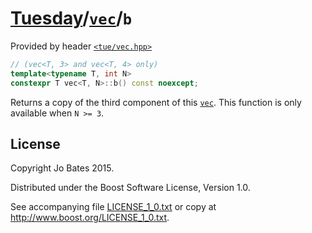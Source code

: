 [Tuesday](../../../README.md)/[`vec`](../../headers/vec.md)/`b`
===============================================================
Provided by header [`<tue/vec.hpp>`](../../headers/vec.md)

```c++
// (vec<T, 3> and vec<T, 4> only)
template<typename T, int N>
constexpr T vec<T, N>::b() const noexcept;
```

Returns a copy of the third component of this [`vec`](../../headers/vec.md).
This function is only available when `N >= 3`.

License
-------
Copyright Jo Bates 2015.

Distributed under the Boost Software License, Version 1.0.

See accompanying file [LICENSE_1_0.txt](../../../LICENSE_1_0.txt) or copy at
http://www.boost.org/LICENSE_1_0.txt.
